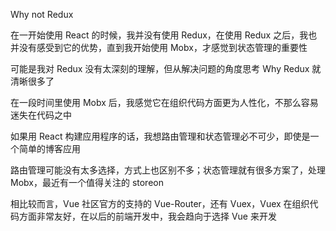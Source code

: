Why not Redux

在一开始使用 React 的时候，我并没有使用 Redux，在使用 Redux 之后，我也并没有感受到它的优势，直到我开始使用 Mobx，才感觉到状态管理的重要性

可能是我对 Redux 没有太深刻的理解，但从解决问题的角度思考 Why Redux 就清晰很多了

在一段时间里使用 Mobx 后，我感觉它在组织代码方面更为人性化，不那么容易迷失在代码之中

如果用 React 构建应用程序的话，我想路由管理和状态管理必不可少，即使是一个简单的博客应用

路由管理可能没有太多选择，方式上也区别不多；状态管理就有很多方案了，处理 Mobx，最近有一个值得关注的 storeon

相比较而言，Vue 社区官方的支持的 Vue-Router，还有 Vuex，Vuex 在组织代码方面非常友好，在以后的前端开发中，我会趋向于选择 Vue 来开发
